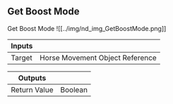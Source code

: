 ## Get Boost Mode
Get Boost Mode
![[../img/nd_img_GetBoostMode.png]]

|Inputs||
|--|--|
| Target | Horse Movement Object Reference |

|Outputs||
|--|--|
| Return Value | Boolean |
